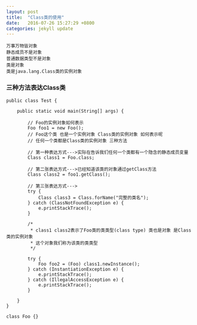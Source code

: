 ```yaml
---
layout: post
title:  "Class类的使用"
date:   2016-07-26 15:27:29 +0800
categories: jekyll update
---
```


	万事万物皆对象
	静态成员不是对象
	普通数据类型不是对象
	类是对象
	类是java.lang.Class类的实例对象

### 三种方法表达Class类 ###

	public class Test {
	
		public static void main(String[] args) {
	
			// Foo的实例对象如何表示
			Foo foo1 = new Foo();
			// Foo这个类 也是一个实例对象 Class类的实例对象 如何表示呢
			// 任何一个类都是Class类的实例对象 三种方法
	
			// 第一种表达方式--->实际在告诉我们任何一个类都有一个隐含的静态成员变量
			Class class1 = Foo.class;
	
			// 第二张表达方式--->已经知道该类的对象通过getClass方法
			Class class2 = foo1.getClass();
	
			// 第三张表达方式--->
			try {
				Class class3 = Class.forName("完整的类名");
			} catch (ClassNotFoundException e) {
				e.printStackTrace();
			}
	
			/*
			 * class1 class2表示了Foo类的类类型(class type) 类也是对象 是Class类的实例对象
			 * 这个对象我们称为该类的类类型
			 */
	
			try {
				Foo foo2 = (Foo) class1.newInstance();
			} catch (InstantiationException e) {
				e.printStackTrace();
			} catch (IllegalAccessException e) {
				e.printStackTrace();
			}
	
		}
	}
	
	class Foo {}